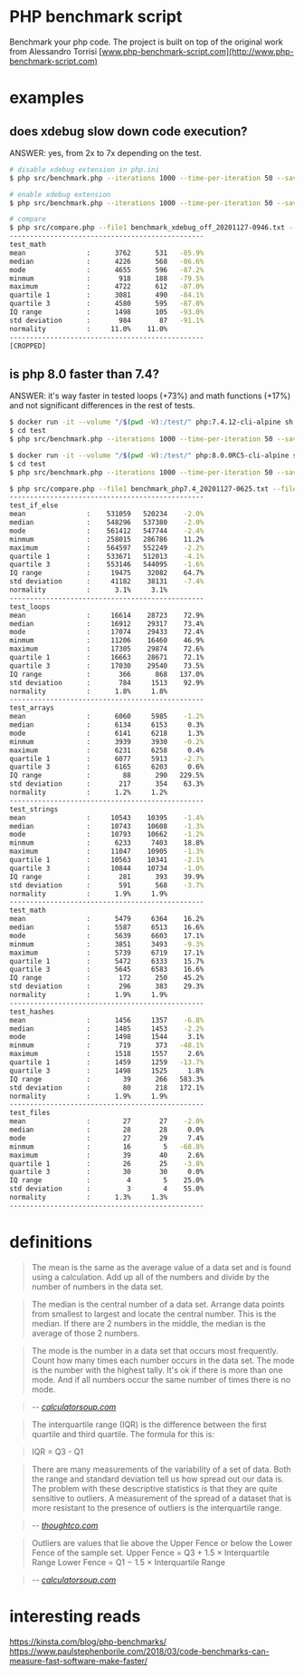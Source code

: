# PHP benchmark script

Benchmark your php code. The project is built on top of the original work from Alessandro Torrisi [www.php-benchmark-script.com](http://www.php-benchmark-script.com)

# examples

## does xdebug slow down code execution?

ANSWER: yes, from 2x to 7x depending on the test.

```bash
# disable xdebug extension in php.ini
$ php src/benchmark.php --iterations 1000 --time-per-iteration 50 --save xdebug_off

# enable xdebug extension
$ php src/benchmark.php --iterations 1000 --time-per-iteration 50 --save xdebug_on

# compare
$ php src/compare.php --file1 benchmark_xdebug_off_20201127-0946.txt --file2 benchmark_xdebug_on_20201127-0939.txt
------------------------------------------------
test_math
mean               :      3762      531   -85.9%
median             :      4226      568   -86.6%
mode               :      4655      596   -87.2%
minmum             :       918      188   -79.5%
maximum            :      4722      612   -87.0%
quartile 1         :      3081      490   -84.1%
quartile 3         :      4580      595   -87.0%
IQ range           :      1498      105   -93.0%
std deviation      :       984       87   -91.1%
normality          :     11.0%    11.0%
------------------------------------------------
[CROPPED]
```

## is php 8.0 faster than 7.4?

ANSWER: it's way faster in tested loops (+73%) and math functions (+17%) and not significant differences in the rest of tests.

```bash
$ docker run -it --volume "/$(pwd -W):/test/" php:7.4.12-cli-alpine sh
$ cd test
$ php src/benchmark.php --iterations 1000 --time-per-iteration 50 --save php7.4

$ docker run -it --volume "/$(pwd -W):/test/" php:8.0.0RC5-cli-alpine sh
$ cd test
$ php src/benchmark.php --iterations 1000 --time-per-iteration 50 --save php8.0

$ php src/compare.php --file1 benchmark_php7.4_20201127-0625.txt --file2 benchmark_php8_20201127-0617.txt
------------------------------------------------
test_if_else
mean               :    531059   520234    -2.0%
median             :    548296   537380    -2.0%
mode               :    561412   547744    -2.4%
minmum             :    258015   286786    11.2%
maximum            :    564597   552249    -2.2%
quartile 1         :    533671   512013    -4.1%
quartile 3         :    553146   544095    -1.6%
IQ range           :     19475    32082    64.7%
std deviation      :     41182    38131    -7.4%
normality          :      3.1%     3.1%
------------------------------------------------
test_loops
mean               :     16614    28723    72.9%
median             :     16912    29317    73.4%
mode               :     17074    29433    72.4%
minmum             :     11206    16460    46.9%
maximum            :     17305    29874    72.6%
quartile 1         :     16663    28671    72.1%
quartile 3         :     17030    29540    73.5%
IQ range           :       366      868   137.0%
std deviation      :       784     1513    92.9%
normality          :      1.8%     1.8%
------------------------------------------------
test_arrays
mean               :      6060     5985    -1.2%
median             :      6134     6153     0.3%
mode               :      6141     6218     1.3%
minmum             :      3939     3930    -0.2%
maximum            :      6231     6258     0.4%
quartile 1         :      6077     5913    -2.7%
quartile 3         :      6165     6203     0.6%
IQ range           :        88      290   229.5%
std deviation      :       217      354    63.3%
normality          :      1.2%     1.2%
------------------------------------------------
test_strings
mean               :     10543    10395    -1.4%
median             :     10743    10608    -1.3%
mode               :     10793    10662    -1.2%
minmum             :      6233     7403    18.8%
maximum            :     11047    10905    -1.3%
quartile 1         :     10563    10341    -2.1%
quartile 3         :     10844    10734    -1.0%
IQ range           :       281      393    39.9%
std deviation      :       591      568    -3.7%
normality          :      1.9%     1.9%
------------------------------------------------
test_math
mean               :      5479     6364    16.2%
median             :      5587     6513    16.6%
mode               :      5639     6603    17.1%
minmum             :      3851     3493    -9.3%
maximum            :      5739     6719    17.1%
quartile 1         :      5472     6333    15.7%
quartile 3         :      5645     6583    16.6%
IQ range           :       172      250    45.2%
std deviation      :       296      383    29.3%
normality          :      1.9%     1.9%
------------------------------------------------
test_hashes
mean               :      1456     1357    -6.8%
median             :      1485     1453    -2.2%
mode               :      1498     1544     3.1%
minmum             :       719      373   -48.1%
maximum            :      1518     1557     2.6%
quartile 1         :      1459     1259   -13.7%
quartile 3         :      1498     1525     1.8%
IQ range           :        39      266   583.3%
std deviation      :        80      218   172.1%
normality          :      1.9%     1.9%
------------------------------------------------
test_files
mean               :        27       27    -2.0%
median             :        28       28     0.0%
mode               :        27       29     7.4%
minmum             :        16        5   -68.8%
maximum            :        39       40     2.6%
quartile 1         :        26       25    -3.8%
quartile 3         :        30       30     0.0%
IQ range           :         4        5    25.0%
std deviation      :         3        4    55.0%
normality          :      1.3%     1.3%
------------------------------------------------
```

# definitions

> The mean is the same as the average value of a data set and is found using a calculation. Add up all of the numbers and divide by the number of numbers in the data set.

> The median is the central number of a data set. Arrange data points from smallest to largest and locate the central number. This is the median. If there are 2 numbers in the middle, the median is the average of those 2 numbers.

> The mode is the number in a data set that occurs most frequently. Count how many times each number occurs in the data set. The mode is the number with the highest tally. It's ok if there is more than one mode. And if all numbers occur the same number of times there is no mode.

> -- <cite>[calculatorsoup.com](https://www.calculatorsoup.com/calculators/statistics/mean-median-mode.php)</cite>

> The interquartile range (IQR) is the difference between the first quartile and third quartile. The formula for this is:

> IQR = Q3 - Q1

> There are many measurements of the variability of a set of data. Both the range and standard deviation tell us how spread out our data is. The problem with these descriptive statistics is that they are quite sensitive to outliers. A measurement of the spread of a dataset that is more resistant to the presence of outliers is the interquartile range.

> -- <cite>[thoughtco.com](https://www.thoughtco.com/what-is-the-interquartile-range-3126245)</cite>

> Outliers are values that lie above the Upper Fence or below the Lower Fence of the sample set.
> Upper Fence = Q3 + 1.5 × Interquartile Range
> Lower Fence = Q1 − 1.5 × Interquartile Range

> -- <cite>[calculatorsoup.com](https://www.calculatorsoup.com/calculators/statistics/mean-median-mode.php)</cite>

# interesting reads
https://kinsta.com/blog/php-benchmarks/
https://www.paulstephenborile.com/2018/03/code-benchmarks-can-measure-fast-software-make-faster/